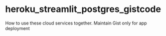 # heroku_streamlit_postgres_gistcode
How to use these cloud services together. Maintain Gist only for app deployment
